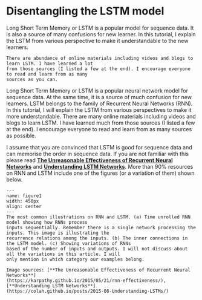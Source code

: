 # Disentangling the LSTM model

Long Short Term Memory or LSTM is a popular model for sequence data. It is also a source of many confusions
for new learner. In this tutorial, I explain the LSTM from various perspective to make it understandable
to the new learners.

```{note}
There are abundance of online materials including videos and blogs to learn LSTM. I have learned a lot
from those sources (I listed a few at the end). I encourage everyone to read and learn from as many
sources as you can.
```

Long Short Term Memory or LSTM is a popular neural network model for sequence data. At the same time,
it is a source of much confusion for new learners. LSTM belongs to the family of Recurrent Neural
Networks (RNN). In this tutorial, I will explain the LSTM from various perspectives to make it more
understandable. There are many online materials including videos and blogs to learn LSTM. I have learned
much from those sources (I listed a few at the end). I encourage everyone to read and learn from as
many sources as possible.

I assume that you are convinced that LSTM is good for sequence data and can memorise the
order in sequence data. If you are not familiar with this please read [**The Unreasonable Effectiveness
of Recurrent Neural Networks**](https://karpathy.github.io/2015/05/21/rnn-effectiveness/) and [**Understanding
LSTM Networks**](https://colah.github.io/posts/2015-08-Understanding-LSTMs/). More than $90\%$ resources on
RNN and LSTM include one of the figures (or a variation of them) shown below.

```{figure} figure1.png
---
name: figure1
width: 450px
align: center
---
The most common illustrations on RNN and LSTM. (a) Time unrolled RNN model showing how RNNs process
inputs sequentially. Remember there is a single network processing the inputs. This image is illustrating the
recurrence relations among the inputs. (b) The inner connections in the LSTM model. (c) Showing variations of RNNs
based of the number of inputs and outputs. I will not discuss about all the variations in this article. I will
only mention in which category our examples belong.

Image sources: [**The Unreasonable Effectiveness of Recurrent Neural Networks**]
(https://karpathy.github.io/2015/05/21/rnn-effectiveness/),  [**Understanding LSTM Networks**]
(https://colah.github.io/posts/2015-08-Understanding-LSTMs/)
```